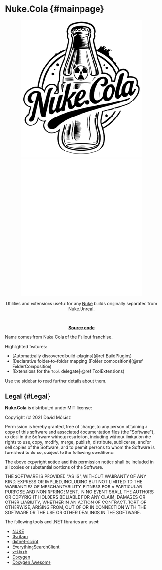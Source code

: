 # Nuke.Cola {#mainpage}

<div align="center">

<img width="400px" src="nuke.cola.full.onLight.svg#gh-light-mode-only" />
<img width="400px" src="nuke.cola.full.onDark.svg#gh-dark-mode-only" />

Utilities and extensions useful for any [Nuke](https://nuke.build) builds originally separated from Nuke.Unreal.

&nbsp;

**[Source code](https://github.com/microdee/md.Nuke.Cola)**

</div>

Name comes from Nuka Cola of the Fallout franchise.

Highlighted features:

* [Automatically discovered build-plugins](@ref BuildPlugins)
* [Declarative folder-to-folder mapping (Folder composition)](@ref FolderComposition)
* [Extensions for the `Tool` delegate](@ref ToolExtensions)

Use the sidebar to read further details about them.

## Legal {#Legal}

**Nuke.Cola** is distributed under MIT license:

Copyright (c) 2021 David Mórász

Permission is hereby granted, free of charge, to any person obtaining a copy
of this software and associated documentation files (the "Software"), to deal
in the Software without restriction, including without limitation the rights
to use, copy, modify, merge, publish, distribute, sublicense, and/or sell
copies of the Software, and to permit persons to whom the Software is
furnished to do so, subject to the following conditions:

The above copyright notice and this permission notice shall be included in all
copies or substantial portions of the Software.

THE SOFTWARE IS PROVIDED "AS IS", WITHOUT WARRANTY OF ANY KIND, EXPRESS OR
IMPLIED, INCLUDING BUT NOT LIMITED TO THE WARRANTIES OF MERCHANTABILITY,
FITNESS FOR A PARTICULAR PURPOSE AND NONINFRINGEMENT. IN NO EVENT SHALL THE
AUTHORS OR COPYRIGHT HOLDERS BE LIABLE FOR ANY CLAIM, DAMAGES OR OTHER
LIABILITY, WHETHER IN AN ACTION OF CONTRACT, TORT OR OTHERWISE, ARISING FROM,
OUT OF OR IN CONNECTION WITH THE SOFTWARE OR THE USE OR OTHER DEALINGS IN THE
SOFTWARE.

The following tools and .NET libraries are used:

* [NUKE](https://nuke.build)
* [Scriban](https://github.com/scriban/scriban)
* [dotnet-script](https://github.com/dotnet-script/dotnet-script)
* [EverythingSearchClient](https://github.com/sgrottel/EverythingSearchClient)
* [xxHash](https://github.com/Cyan4973/xxHash)
* [Doxygen](https://www.doxygen.nl/index.html)
* [Doxygen Awesome](https://jothepro.github.io/doxygen-awesome-css/)